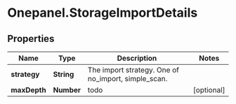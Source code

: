 # Onepanel.StorageImportDetails

## Properties
Name | Type | Description | Notes
------------ | ------------- | ------------- | -------------
**strategy** | **String** | The import strategy. One of no_import, simple_scan. | 
**maxDepth** | **Number** | todo | [optional] 


